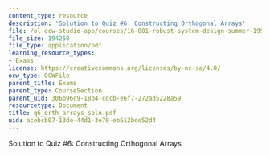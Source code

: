 ```yaml
---
content_type: resource
description: 'Solution to Quiz #6: Constructing Orthogonal Arrays'
file: /ol-ocw-studio-app/courses/16-881-robust-system-design-summer-1998/acebcb0713de44d13e70eb612bee52d4_q6_orth_arrays_soln.pdf
file_size: 194258
file_type: application/pdf
learning_resource_types:
- Exams
license: https://creativecommons.org/licenses/by-nc-sa/4.0/
ocw_type: OCWFile
parent_title: Exams
parent_type: CourseSection
parent_uid: 306b96d9-18b4-cdcb-e6f7-272ad5228a59
resourcetype: Document
title: q6_orth_arrays_soln.pdf
uid: acebcb07-13de-44d1-3e70-eb612bee52d4
---
```

Solution to Quiz #6: Constructing Orthogonal Arrays